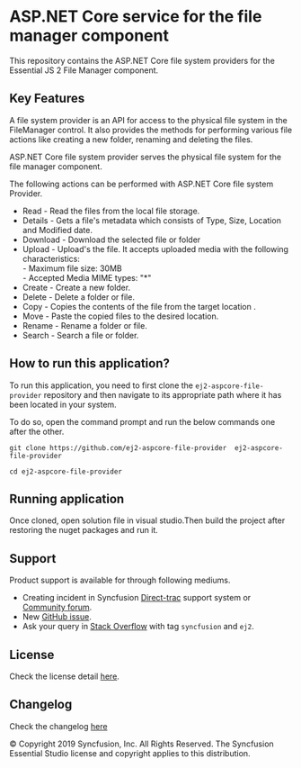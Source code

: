 # ASP.NET Core service for the file manager component

This repository contains the ASP.NET Core file system providers for the Essential JS 2 File Manager component.

## Key Features

A file system provider is an API for access to the physical file system in the FileManager control. It also provides the methods for performing various file actions like creating a new folder, renaming and deleting the files.

ASP.NET Core file system provider serves the physical file system for the file manager component.

The following actions can be performed with ASP.NET Core file system Provider.

- Read      - Read the files from the local file storage.
- Details   - Gets a file's metadata which consists of Type, Size, Location and Modified date.
- Download  - Download the selected file or folder
- Upload    - Upload's the file. It accepts uploaded media with the following characteristics: <br />
                - Maximum file size:  30MB <br />
                - Accepted Media MIME types: "*" <br />
- Create    - Create a new folder.
- Delete    - Delete a folder or file.
- Copy      - Copies the contents of the file from the target location .
- Move      - Paste the copied files to the desired location.
- Rename    - Rename a folder or file.
- Search    - Search a file or folder.

## How to run this application?

To run this application, you need to first clone the `ej2-aspcore-file-provider` repository and then navigate to its appropriate path where it has been located in your system.

To do so, open the command prompt and run the below commands one after the other.

```
git clone https://github.com/ej2-aspcore-file-provider  ej2-aspcore-file-provider

cd ej2-aspcore-file-provider

```

## Running application

Once cloned, open solution file in visual studio.Then build the project after restoring the nuget packages and run it.

## Support

Product support is available for through following mediums.

* Creating incident in Syncfusion [Direct-trac](https://www.syncfusion.com/support/directtrac/incidents?utm_source=npm&utm_campaign=filemanager) support system or [Community forum](https://www.syncfusion.com/forums/essential-js2?utm_source=npm&utm_campaign=filemanager).
* New [GitHub issue](https://github.com/syncfusion/ej2-javascript-ui-controls/issues/new).
* Ask your query in [Stack Overflow](https://stackoverflow.com/?utm_source=npm&utm_campaign=filemanager) with tag `syncfusion` and `ej2`.

## License

Check the license detail [here](https://github.com/syncfusion/ej2-javascript-ui-controls/blob/master/license).

## Changelog

Check the changelog [here](https://github.com/syncfusion/ej2-javascript-ui-controls/blob/master/controls/filemanager/CHANGELOG.md)

© Copyright 2019 Syncfusion, Inc. All Rights Reserved. The Syncfusion Essential Studio license and copyright applies to this distribution.